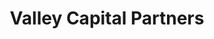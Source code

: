 ---
layout: firm_page
title: "Valley Capital Partners"
id: "valleycapital.vc"
permalink: "/valleycapitalpartnersvalleycapital.vc/"
website: "https://valleycapital.vc"
offices: "Menlo Park (United States), Pittsburgh (United States), Hong Kong (Hong Kong), San Francisco (United States)"
investment_stages: "Seed, Series A"
portfolio_companies: ""
portfolio_link: ""
investment_markets: "Technology, Information Technology, Software"
founded_year: "2017"
description: "Valley Capital Partners invests in extraordinary founders.  It is an early stage venture capital firm investing in technology-based companies."
linkedin: "https://www.linkedin.com/company/valley-capital-partners/"
twitter: ""
instagram: ""
team_page: ""
investor_type: "Venture Capital"
crunchbase: "https://www.crunchbase.com/organization/valley-capital-partners"
pitchbook: "https://pitchbook.com/profiles/investor/265710-34"

# SEO Optimization
meta_title: "Valley Capital Partners - VC Firm - projectstartups.com"
meta_description: "Valley Capital Partners, Valley Capital Partners invests in extraordinary founders.  It is an early stage venture capital firm investing in technology-based companies...."
meta_keywords: "Valley Capital Partners, Technology, Information Technology, Software, VC firm, venture capital, startup investor, projectstartups.com"
canonical_url: "https://vc.projectstartups.com/valleycapitalpartnersvalleycapital.vc/"
---